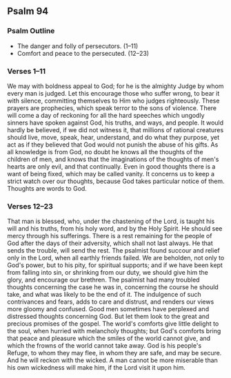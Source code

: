 ## Psalm 94

### Psalm Outline

- The danger and folly of persecutors. (1–11)
- Comfort and peace to the persecuted. (12–23)

### Verses 1–11

We may with boldness appeal to God; for he is the almighty Judge by whom every man is judged. Let this encourage those who suffer wrong, to bear it with silence, committing themselves to Him who judges righteously. These prayers are prophecies, which speak terror to the sons of violence. There will come a day of reckoning for all the hard speeches which ungodly sinners have spoken against God, his truths, and ways, and people. It would hardly be believed, if we did not witness it, that millions of rational creatures should live, move, speak, hear, understand, and do what they purpose, yet act as if they believed that God would not punish the abuse of his gifts. As all knowledge is from God, no doubt he knows all the thoughts of the children of men, and knows that the imaginations of the thoughts of men's hearts are only evil, and that continually. Even in good thoughts there is a want of being fixed, which may be called vanity. It concerns us to keep a strict watch over our thoughts, because God takes particular notice of them. Thoughts are words to God.

### Verses 12–23

That man is blessed, who, under the chastening of the Lord, is taught his will and his truths, from his holy word, and by the Holy Spirit. He should see mercy through his sufferings. There is a rest remaining for the people of God after the days of their adversity, which shall not last always. He that sends the trouble, will send the rest. The psalmist found succour and relief only in the Lord, when all earthly friends failed. We are beholden, not only to God's power, but to his pity, for spiritual supports; and if we have been kept from falling into sin, or shrinking from our duty, we should give him the glory, and encourage our brethren. The psalmist had many troubled thoughts concerning the case he was in, concerning the course he should take, and what was likely to be the end of it. The indulgence of such contrivances and fears, adds to care and distrust, and renders our views more gloomy and confused. Good men sometimes have perplexed and distressed thoughts concerning God. But let them look to the great and precious promises of the gospel. The world's comforts give little delight to the soul, when hurried with melancholy thoughts; but God's comforts bring that peace and pleasure which the smiles of the world cannot give, and which the frowns of the world cannot take away. God is his people's Refuge, to whom they may flee, in whom they are safe, and may be secure. And he will reckon with the wicked. A man cannot be more miserable than his own wickedness will make him, if the Lord visit it upon him.


